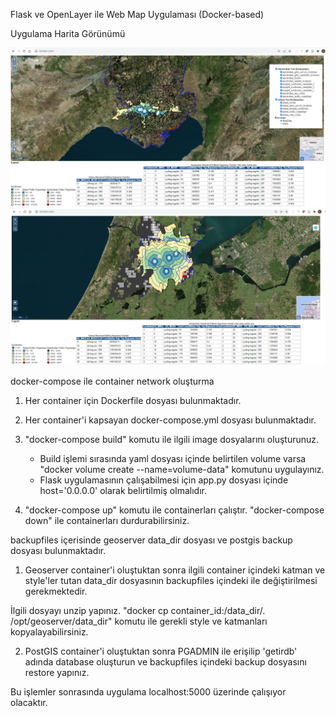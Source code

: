 Flask ve OpenLayer ile Web Map Uygulaması (Docker-based)

Uygulama Harita Görünümü

<img src='/flask/static/images/Adana.png'>

<img src='/flask/static/images/Amsterdam.png'>

docker-compose ile container network oluşturma

1. Her container için Dockerfile dosyası bulunmaktadır.

2. Her container'i kapsayan docker-compose.yml dosyası bulunmaktadır.

3. "docker-compose build" komutu ile ilgili image dosyalarını oluşturunuz. 
    - Build işlemi sırasında yaml dosyası içinde belirtilen volume varsa "docker volume create --name=volume-data"  komutunu uygulayınız.
	 - Flask uygulamasının çalışabilmesi için app.py dosyası içinde host='0.0.0.0' olarak belirtilmiş olmalıdır.

4. "docker-compose up"  komutu ile containerları çalıştır. 
   "docker-compose down" ile containerları durdurabilirsiniz. 
   

backupfiles içerisinde geoserver data_dir dosyası ve postgis backup dosyası bulunmaktadır. 

1. Geoserver container'i oluştuktan sonra ilgili container içindeki katman ve style'ler tutan data_dir dosyasının backupfiles içindeki ile değiştirilmesi gerekmektedir.

  İlgili dosyayı unzip yapınız.  "docker cp container_id:/data_dir/.  /opt/geoserver/data_dir" komutu ile gerekli style ve katmanları kopyalayabilirsiniz.  

2. PostGIS container'i oluştuktan sonra PGADMIN ile erişilip 'getirdb' adında database oluşturun ve backupfiles içindeki backup dosyasını restore yapınız. 

Bu işlemler sonrasında uygulama localhost:5000 üzerinde çalışıyor olacaktır. 
